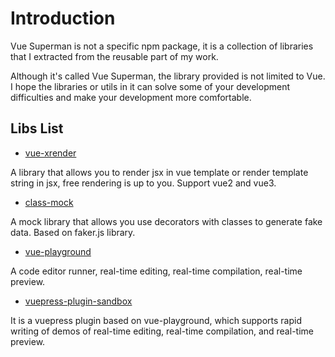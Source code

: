 # Introduction

Vue Superman is not a specific npm package, it is a collection of libraries that I extracted from the reusable part of my work.

Although it's called Vue Superman, the library provided is not limited to Vue. I hope the libraries or utils in it can solve some of your development difficulties and make your development more comfortable.

## Libs List

- [vue-xrender](/libs/vue-xrender/)

A library that allows you to render jsx in vue template or render template string in jsx, free rendering is up to you. Support vue2 and vue3.

- [class-mock](/libs/class-mock/)

A mock library that allows you use decorators with classes to generate fake data. Based on faker.js library.

- [vue-playground](/libs/vue-playground/)

A code editor runner, real-time editing, real-time compilation, real-time preview.

- [vuepress-plugin-sandbox](/libs/vuepress-plugin-sandbox/)

It is a vuepress plugin based on vue-playground, which supports rapid writing of demos of real-time editing, real-time compilation, and real-time preview.

